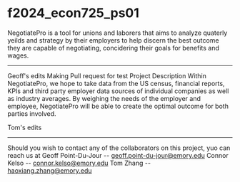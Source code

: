 # f2024_econ725_ps01
NegotiatePro is a tool for unions and laborers that aims to analyze quaterly yeilds and strategy by their employers to help discern the best outcome they are capable of negotiating, concidering their goals for benefits and wages.

--------------

Geoff's edits
Making Pull request for test
Project Description
Within NegotiatePro, we hope to take data from the US census, financial reports, KPIs and third party employer data sources of individual companies as well as industry averages. By weighing the needs of the employer and employee, NegotiatePro will be able to create the optimal outcome for both parties involved. 


Tom's edits

--------------

Should you wish to contact any of the collaborators on this project, yuo can reach us at
Geoff Point-Du-Jour   --   geoff.point-du-jour@emory.edu
Connor Kelso   --   connor.kelso@emory.edu
Tom Zhang   --   haoxiang.zhang@emory.edu
